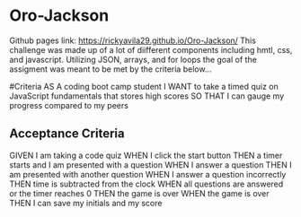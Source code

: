 # Oro-Jackson
Github pages link: https://rickyavila29.github.io/Oro-Jackson/
This challenge was made up of a lot of diifferent components including hmtl, css, and javascript. Utilizing JSON, arrays, and for loops the goal of the assigment was meant to be met by the criteria below...

#Criteria
AS A coding boot camp student
I WANT to take a timed quiz on JavaScript fundamentals that stores high scores
SO THAT I can gauge my progress compared to my peers

## Acceptance Criteria
GIVEN I am taking a code quiz
WHEN I click the start button
THEN a timer starts and I am presented with a question
WHEN I answer a question
THEN I am presented with another question
WHEN I answer a question incorrectly
THEN time is subtracted from the clock
WHEN all questions are answered or the timer reaches 0
THEN the game is over
WHEN the game is over
THEN I can save my initials and my score

